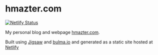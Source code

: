 # hmazter.com

[![Netlify Status](https://api.netlify.com/api/v1/badges/0330cd50-b3ff-401c-b975-ca218c4cb310/deploy-status)](https://app.netlify.com/sites/hmazter/deploys)

My personal blog and webpage [hmazter.com](https://www.hmazter.com).

Built using [Jigsaw](https://jigsaw.tighten.co/) and [bulma.io](https://bulma.io/) and generated as a static site hosted at [Netlify](https://netligy.com)
